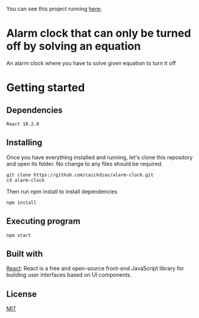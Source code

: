 You can see this project running [here](https://caickdias.github.io/alarm-clock/);

# Alarm clock that can only be turned off by solving an equation

An alarm clock where you have to solve given equation to turn it off

# Getting started

## Dependencies

```
React 18.2.0
```

## Installing

Once you have everything installed and running, let's clone this repository and open its folder. No change to any files should be required.

```
git clone https://github.com/caickdias/alarm-clock.git
cd alarm-clock
```
Then run npm install to install dependencies

```
npm install
```

## Executing program

```
npm start
```

## Built with

[React](https://reactjs.org/): React is a free and open-source front-end JavaScript library for building user interfaces based on UI components.

## License

[MIT](https://choosealicense.com/licenses/mit/)
